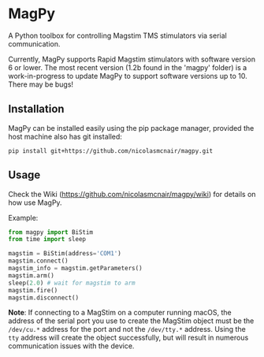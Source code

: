 # MagPy

A Python toolbox for controlling Magstim TMS stimulators via serial communication.

Currently, MagPy supports Rapid Magstim stimulators with software version 6 or lower. The most recent version (1.2b found in the 'magpy' folder) is a work-in-progress to update MagPy to support software versions up to 10. There may be bugs!

## Installation

MagPy can be installed easily using the pip package manager, provided the host machine also has git installed:

```
pip install git+https://github.com/nicolasmcnair/magpy.git
```

## Usage

Check the Wiki (https://github.com/nicolasmcnair/magpy/wiki) for details on how use MagPy.

Example:

```python
from magpy import BiStim
from time import sleep

magstim = BiStim(address='COM1')
magstim.connect()
magstim_info = magstim.getParameters()
magstim.arm()
sleep(2.0) # wait for magstim to arm
magstim.fire()
magstim.disconnect()
```

**Note**: If connecting to a MagStim on a computer running macOS, the address of the serial port you use to create the MagStim object must be the `/dev/cu.*` address for the port and not the `/dev/tty.*` address. Using the `tty` address will create the object successfully, but will result in numerous communication issues with the device.
